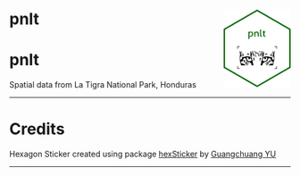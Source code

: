 
# pnlt <img src="inst/figures/pnlt.png" align="right" width="120"/>

# pnlt
Spatial data from La Tigra National Park, Honduras

***
# Credits
Hexagon Sticker created using package [hexSticker](https://github.com/GuangchuangYu/hexSticker) by [Guangchuang YU](https://yulab-smu.top)

***
